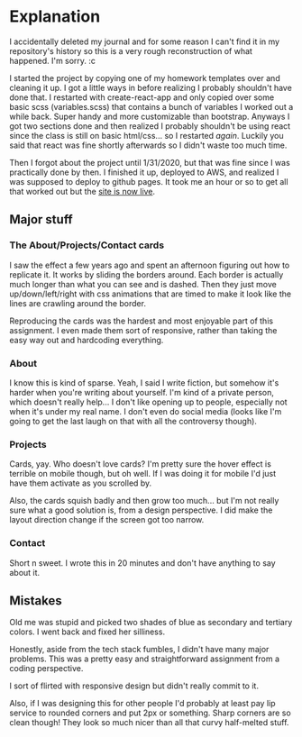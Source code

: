 # Explanation

I accidentally deleted my journal and for some reason I can't find it in my repository's history so this is a very rough reconstruction of what happened. I'm sorry. :c

I started the project by copying one of my homework templates over and cleaning it up. I got a little ways in before realizing I probably shouldn't have done that. I restarted with create-react-app and only copied over some basic scss (variables.scss) that contains a bunch of variables I worked out a while back. Super handy and more customizable than bootstrap. Anyways I got two sections done and then realized I probably shouldn't be using react since the class is still on basic html/css... so I restarted _again_. Luckily you said that react was fine shortly afterwards so I didn't waste too much time.

Then I forgot about the project until 1/31/2020, but that was fine since I was practically done by then. I finished it up, deployed to AWS, and realized I was supposed to deploy to github pages. It took me an hour or so to get all that worked out but the [site is now live]().

## Major stuff

### The About/Projects/Contact cards

I saw the effect a few years ago and spent an afternoon figuring out how to replicate it. It works by sliding the borders around. Each border is actually much longer than what you can see and is dashed. Then they just move up/down/left/right with css animations that are timed to make it look like the lines are crawling around the border.

Reproducing the cards was the hardest and most enjoyable part of this assignment. I even made them sort of responsive, rather than taking the easy way out and hardcoding everything.

### About

I know this is kind of sparse. Yeah, I said I write fiction, but somehow it's harder when you're writing about yourself. I'm kind of a private person, which doesn't really help... I don't like opening up to people, especially not when it's under my real name. I don't even do social media (looks like I'm going to get the last laugh on that with all the controversy though).

### Projects

Cards, yay. Who doesn't love cards? I'm pretty sure the hover effect is terrible on mobile though, but oh well. If I was doing it for mobile I'd just have them activate as you scrolled by.

Also, the cards squish badly and then grow too much... but I'm not really sure what a good solution is, from a design perspective. I did make the layout direction change if the screen got too narrow.

### Contact

Short n sweet. I wrote this in 20 minutes and don't have anything to say about it.

## Mistakes

Old me was stupid and picked two shades of blue as secondary and tertiary colors. I went back and fixed her silliness.

Honestly, aside from the tech stack fumbles, I didn't have many major problems. This was a pretty easy and straightforward assignment from a coding perspective.

I sort of flirted with responsive design but didn't really commit to it.

Also, if I was designing this for other people I'd probably at least pay lip service to rounded corners and put 2px or something. Sharp corners are so clean though! They look so much nicer than all that curvy half-melted stuff.

